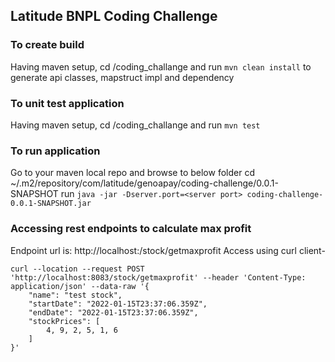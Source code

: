 ## Latitude BNPL Coding Challenge
### To create build
Having maven setup, cd /coding_challange and 
run ```mvn clean install``` to generate api classes, mapstruct impl and dependency
### To unit test application
Having maven setup, cd /coding_challange and
run ```mvn test```
### To run application
Go to your maven local repo and browse to below folder
cd ~/.m2/repository/com/latitude/genoapay/coding-challenge/0.0.1-SNAPSHOT
run ```java -jar -Dserver.port=<server port> coding-challenge-0.0.1-SNAPSHOT.jar```
### Accessing rest endpoints to calculate max profit
Endpoint url is:
http://localhost:<server port>/stock/getmaxprofit
Access using curl client-
```
curl --location --request POST 'http://localhost:8083/stock/getmaxprofit' --header 'Content-Type: application/json' --data-raw '{
    "name": "test stock",
    "startDate": "2022-01-15T23:37:06.359Z",
    "endDate": "2022-01-15T23:37:06.359Z",
    "stockPrices": [
        4, 9, 2, 5, 1, 6
    ]
}'
```




